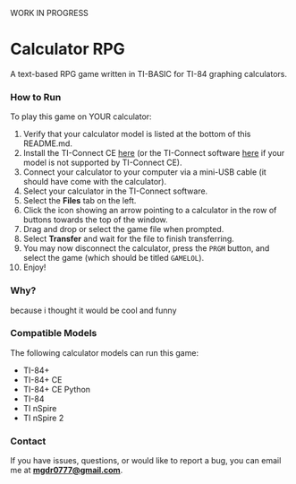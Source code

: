 WORK IN PROGRESS

# Calculator RPG
A text-based RPG game written in TI-BASIC for TI-84 graphing calculators.

### How to Run
To play this game on YOUR calculator:

1. Verify that your calculator model is listed at the bottom of this README.md.
2. Install the TI-Connect CE [here](https://education.ti.com/en/software/details/en/CA9C74CAD02440A69FDC7189D7E1B6C2/swticonnectcesoftware) (or the TI-Connect software [here](https://education.ti.com/en/software/details/en/B59F6C83468C4574ABFEE93D2BC3F807/swticonnectsoftware) if your model is not supported by TI-Connect CE).
3. Connect your calculator to your computer via a mini-USB cable (it should have come with the calculator).
4. Select your calculator in the TI-Connect software.
5. Select the **Files** tab on the left.
6. Click the icon showing an arrow pointing to a calculator in the row of buttons towards the top of the window.
7. Drag and drop or select the game file when prompted.
8. Select **Transfer** and wait for the file to finish transferring.
9. You may now disconnect the calculator, press the `PRGM` button, and select the game (which should be titled `GAMELOL`).
10. Enjoy!

### Why?
because i thought it would be cool and funny

### Compatible Models
The following calculator models can run this game:

- TI-84+
- TI-84+ CE
- TI-84+ CE Python
- TI-84
- TI nSpire
- TI nSpire 2

### Contact
If you have issues, questions, or would like to report a bug, you can email me at **mgdr0777@gmail.com**.
